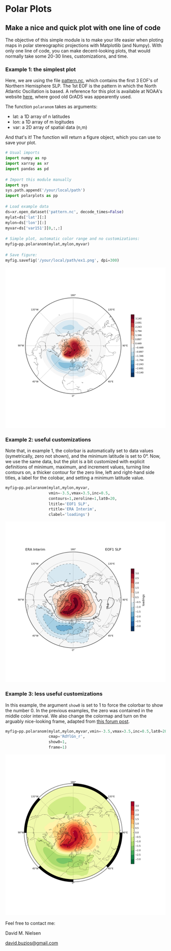 # Polar Plots
## Make a nice and quick plot with one line of code
The objective of this simple module is to make your life easier when ploting maps in polar stereographic projections with Matplotlib (and Numpy). With only one line of code, you can make decent-looking plots, that would normally take some 20-30 lines, customizations, and time.

### Example 1: the simplest plot
Here, we are using the file [pattern.nc](https://github.com/davidmnielsen/polarplots/blob/master/pattern.nc), which contains the first 3 EOF's of Northern Hemisphere SLP. The 1st EOF is the pattern in which the North Atlantic Oscillation is based. A reference for this plot is available at NOAA's website [here](http://www.cpc.ncep.noaa.gov/products/precip/CWlink/daily_ao_index/ao.loading.shtml), where good old GrADS was appearently used.

The function `polaranom` takes as arguments:
* lat: a 1D array of n latitudes 
* lon: a 1D array of m logitudes
* var: a 2D array of spatial data (n,m)

And that's it! The function will return a figure object, which you can use to save your plot.

```python
# Usual imports
import numpy as np
import xarray as xr
import pandas as pd

# Import this module manually
import sys
sys.path.append('/your/local/path') 
import polarplots as pp

# Load example data
ds=xr.open_dataset('pattern.nc', decode_times=False) 
mylat=ds['lat'][:]
mylon=ds['lon'][:]
myvar=ds['var151'][0,:,:]

# Simple plot, automatic color range and no customizations:
myfig=pp.polaranom(mylat,mylon,myvar)

# Save figure:
myfig.savefig('/your/local/path/ex1.png', dpi=300)
```
![alt text](https://github.com/davidmnielsen/polarplots/blob/master/ex1.png "polaranom ex1.png")

### Example 2: useful customizations
Note that, in example 1, the colorbar is automatically set to data values (symetrically, zero not shown), and the minimum latitude is set to 0°. Now, we use the same data, but the plot is a bit customized with explicit definitions of minimum, maximum, and increment values, turning line contours on, a thicker contour for the zero line, left and right-hand side titles, a label for the colobar, and setting a minimum latitude value.
```python
myfig=pp.polaranom(mylat,mylon,myvar,
                   vmin=-3.5,vmax=3.5,inc=0.5,
                   contours=1,zeroline=1,lat0=20,
                   ltitle='EOF1 SLP',
                   rtitle='ERA Interim',
                   clabel='loadings')
```
![alt text](https://github.com/davidmnielsen/polarplots/blob/master/ex2.png "polaranom ex2.png")

### Example 3: less useful customizations
In this example, the argument `show0` is set to 1 to force the colorbar to show the number 0. In the previous examples, the zero was contained in the middle color interval. We also change the colormap and turn on the arguably nice-looking frame, adapted from [this forum post](https://stackoverflow.com/questions/47431242/matplotlib-create-lat-lon-white-black-round-bounding-box-around-basemap).  
```python
myfig=pp.polaranom(mylat,mylon,myvar,vmin=-3.5,vmax=3.5,inc=0.5,lat0=20,
                   cmap='RdYlGn_r',
                   show0=1,
                   frame=1)
```
![alt text](https://github.com/davidmnielsen/polarplots/blob/master/ex3.png "polaranom ex3.png")

Feel free to contact me: 

David M. Nielsen

david.buzios@gmail.com


